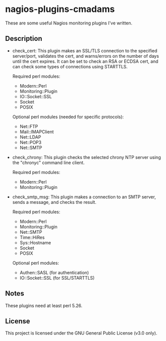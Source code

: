 # nagios-plugins-cmadams

These are some useful Nagios monitoring plugins I've written.

## Description

* check_cert: 
    This plugin makes an SSL/TLS connection to the specified server/port,
    validates the cert, and warns/errors on the number of days until the
    cert expires. It can be set to check an RSA or ECDSA cert, and can check
    some types of connections using STARTTLS.

    Required perl modules:
    - Modern::Perl
    - Monitoring::Plugin
    - IO::Socket::SSL
    - Socket
    - POSIX

    Optional perl modules (needed for specific protocols):
    - Net::FTP
    - Mail::IMAPClient
    - Net::LDAP
    - Net::POP3
    - Net::SMTP


* check_chrony: 
    This plugin checks the selected chrony NTP server using the
    "chronyc" command line client.

    Required perl modules:
    - Modern::Perl
    - Monitoring::Plugin


* check_smtp_msg:
    This plugin makes a connection to an SMTP server, sends a message, and
    checks the result.

    Required perl modules:
    - Modern::Perl
    - Monitoring::Plugin
    - Net::SMTP
    - Time::HiRes
    - Sys::Hostname
    - Socket
    - POSIX

    Optional perl modules:
    - Authen::SASL (for authentication)
    - IO::Socket::SSL (for SSL/STARTTLS)


## Notes

These plugins need at least perl 5.26.

## License

This project is licensed under the GNU General Public License (v3.0 only).
